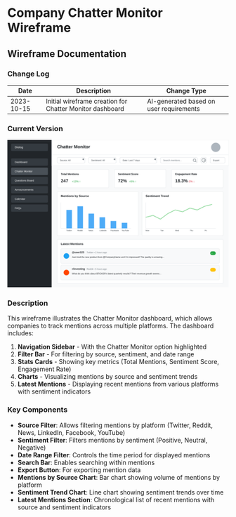 # Company Chatter Monitor Wireframe

## Wireframe Documentation

### Change Log

| Date | Description | Change Type |
|------|-------------|-------------|
| 2023-10-15 | Initial wireframe creation for Chatter Monitor dashboard | AI-generated based on user requirements |

### Current Version

![Company Chatter Monitor Wireframe](./company-chatter-monitor.svg)

### Description

This wireframe illustrates the Chatter Monitor dashboard, which allows companies to track mentions across multiple platforms. The dashboard includes:

1. **Navigation Sidebar** - With the Chatter Monitor option highlighted
2. **Filter Bar** - For filtering by source, sentiment, and date range
3. **Stats Cards** - Showing key metrics (Total Mentions, Sentiment Score, Engagement Rate)
4. **Charts** - Visualizing mentions by source and sentiment trends
5. **Latest Mentions** - Displaying recent mentions from various platforms with sentiment indicators

### Key Components

- **Source Filter**: Allows filtering mentions by platform (Twitter, Reddit, News, LinkedIn, Facebook, YouTube)
- **Sentiment Filter**: Filters mentions by sentiment (Positive, Neutral, Negative)
- **Date Range Filter**: Controls the time period for displayed mentions
- **Search Bar**: Enables searching within mentions
- **Export Button**: For exporting mention data
- **Mentions by Source Chart**: Bar chart showing volume of mentions by platform
- **Sentiment Trend Chart**: Line chart showing sentiment trends over time
- **Latest Mentions Section**: Chronological list of recent mentions with source and sentiment indicators
